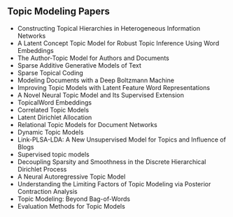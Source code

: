 
<h2> Topic Modeling Papers </h2>




<ul>

                             

 <li><a target="_blank" href="https://github.com/manjunath5496/Topic-Modeling-Papers/blob/master/tmp(1).pdf" style="text-decoration:none;">Constructing Topical Hierarchies in Heterogeneous Information Networks</a></li>

 <li><a target="_blank" href="https://github.com/manjunath5496/Topic-Modeling-Papers/blob/master/tmp(2).pdf" style="text-decoration:none;">A Latent Concept Topic Model for Robust Topic Inference Using Word Embeddings</a></li>

<li><a target="_blank" href="https://github.com/manjunath5496/Topic-Modeling-Papers/blob/master/tmp(3).pdf" style="text-decoration:none;">The Author-Topic Model for Authors and Documents</a></li>
 <li><a target="_blank" href="https://github.com/manjunath5496/Topic-Modeling-Papers/blob/master/tmp(4).pdf" style="text-decoration:none;">Sparse Additive Generative Models of Text</a></li>                              
<li><a target="_blank" href="https://github.com/manjunath5496/Topic-Modeling-Papers/blob/master/tmp(5).pdf" style="text-decoration:none;">Sparse Topical Coding</a></li>
<li><a target="_blank" href="https://github.com/manjunath5496/Topic-Modeling-Papers/blob/master/tmp(6).pdf" style="text-decoration:none;">Modeling Documents with a Deep Boltzmann Machine</a></li>
 <li><a target="_blank" href="https://github.com/manjunath5496/Topic-Modeling-Papers/blob/master/tmp(7).pdf" style="text-decoration:none;">Improving Topic Models with Latent Feature Word Representations</a></li>

 <li><a target="_blank" href="https://github.com/manjunath5496/Topic-Modeling-Papers/blob/master/tmp(8).pdf" style="text-decoration:none;"> A Novel Neural Topic Model and Its Supervised Extension </a></li>
   <li><a target="_blank" href="https://github.com/manjunath5496/Topic-Modeling-Papers/blob/master/tmp(9).pdf" style="text-decoration:none;">TopicalWord Embeddings</a></li>
  
   
 <li><a target="_blank" href="https://github.com/manjunath5496/Topic-Modeling-Papers/blob/master/tmp(10).pdf" style="text-decoration:none;">Correlated Topic Models </a></li>                              
<li><a target="_blank" href="https://github.com/manjunath5496/Topic-Modeling-Papers/blob/master/tmp(11).pdf" style="text-decoration:none;">Latent Dirichlet Allocation</a></li>
<li><a target="_blank" href="https://github.com/manjunath5496/Topic-Modeling-Papers/blob/master/tmp(12).pdf" style="text-decoration:none;">Relational Topic Models for Document Networks</a></li>
<li><a target="_blank" href="https://github.com/manjunath5496/Topic-Modeling-Papers/blob/master/tmp(13).pdf" style="text-decoration:none;">Dynamic Topic Models</a></li>

<li><a target="_blank" href="https://github.com/manjunath5496/Topic-Modeling-Papers/blob/master/tmp(14).pdf" style="text-decoration:none;">Link-PLSA-LDA: A New Unsupervised Model for Topics and Influence of Blogs</a></li>
                              
<li><a target="_blank" href="https://github.com/manjunath5496/Topic-Modeling-Papers/blob/master/tmp(15).pdf" style="text-decoration:none;">Supervised topic models</a></li>

<li><a target="_blank" href="https://github.com/manjunath5496/Topic-Modeling-Papers/blob/master/tmp(16).pdf" style="text-decoration:none;">Decoupling Sparsity and Smoothness in the Discrete Hierarchical Dirichlet Process</a></li>

  <li><a target="_blank" href="https://github.com/manjunath5496/Topic-Modeling-Papers/blob/master/tmp(17).pdf" style="text-decoration:none;">A Neural Autoregressive Topic Model</a></li>   
  
<li><a target="_blank" href="https://github.com/manjunath5496/Topic-Modeling-Papers/blob/master/tmp(18).pdf" style="text-decoration:none;">Understanding the Limiting Factors of Topic Modeling via Posterior Contraction Analysis</a></li> 

  
<li><a target="_blank" href="https://github.com/manjunath5496/Topic-Modeling-Papers/blob/master/tmp(19).pdf" style="text-decoration:none;">Topic Modeling: Beyond Bag-of-Words</a></li> 

<li><a target="_blank" href="https://github.com/manjunath5496/Topic-Modeling-Papers/blob/master/tmp(20).pdf" style="text-decoration:none;">Evaluation Methods for Topic Models</a></li>

</ul>
